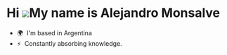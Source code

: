 Hi ![](https://user-images.githubusercontent.com/18350557/176309783-0785949b-9127-417c-8b55-ab5a4333674e.gif)My name is Alejandro Monsalve
==========================================================================================================================================

* 🌍  I'm based in Argentina
* ⚡  Constantly absorbing knowledge.
